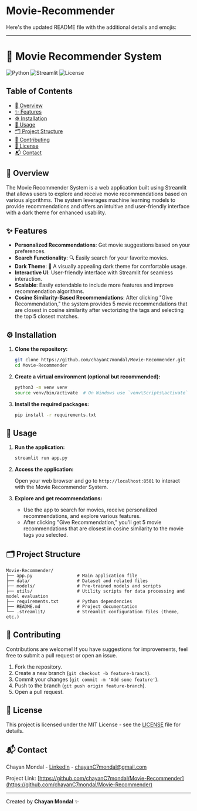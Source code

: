 # Movie-Recommender

Here's the updated README file with the additional details and emojis:

---

# 🎥 Movie Recommender System

![Python](https://img.shields.io/badge/Python-3.8%2B-blue.svg)
![Streamlit](https://img.shields.io/badge/Streamlit-1.0%2B-brightgreen.svg)
![License](https://img.shields.io/badge/License-MIT-green.svg)

## Table of Contents
- [📖 Overview](#overview)
- [✨ Features](#features)
- [⚙️ Installation](#installation)
- [🚀 Usage](#usage)
- [🗂️ Project Structure](#project-structure)
- [🤝 Contributing](#contributing)
- [📝 License](#license)
- [📬 Contact](#contact)

## 📖 Overview

The Movie Recommender System is a web application built using Streamlit that allows users to explore and receive movie recommendations based on various algorithms. The system leverages machine learning models to provide recommendations and offers an intuitive and user-friendly interface with a dark theme for enhanced usability.

## ✨ Features

- **Personalized Recommendations**: Get movie suggestions based on your preferences.
- **Search Functionality**: 🔍 Easily search for your favorite movies.
- **Dark Theme**: 🖤 A visually appealing dark theme for comfortable usage.
- **Interactive UI**: User-friendly interface with Streamlit for seamless interaction.
- **Scalable**: Easily extendable to include more features and improve recommendation algorithms.
- **Cosine Similarity-Based Recommendations**: After clicking "Give Recommendation," the system provides 5 movie recommendations that are closest in cosine similarity after vectorizing the tags and selecting the top 5 closest matches.

## ⚙️ Installation

1. **Clone the repository:**

   ```bash
   git clone https://github.com/chayanC7mondal/Movie-Recommender.git
   cd Movie-Recommender
   ```

2. **Create a virtual environment (optional but recommended):**

   ```bash
   python3 -m venv venv
   source venv/bin/activate  # On Windows use `venv\Scripts\activate`
   ```

3. **Install the required packages:**

   ```bash
   pip install -r requirements.txt
   ```

## 🚀 Usage

1. **Run the application:**

   ```bash
   streamlit run app.py
   ```

2. **Access the application:**

   Open your web browser and go to `http://localhost:8501` to interact with the Movie Recommender System.

3. **Explore and get recommendations:**

   - Use the app to search for movies, receive personalized recommendations, and explore various features.
   - After clicking "Give Recommendation," you'll get 5 movie recommendations that are closest in cosine similarity to the movie tags you selected.

## 🗂️ Project Structure

```
Movie-Recommender/
├── app.py                 # Main application file
├── data/                  # Dataset and related files
├── models/                # Pre-trained models and scripts
├── utils/                 # Utility scripts for data processing and model evaluation
├── requirements.txt       # Python dependencies
├── README.md              # Project documentation
└── .streamlit/            # Streamlit configuration files (theme, etc.)
```

## 🤝 Contributing

Contributions are welcome! If you have suggestions for improvements, feel free to submit a pull request or open an issue.

1. Fork the repository.
2. Create a new branch (`git checkout -b feature-branch`).
3. Commit your changes (`git commit -m 'Add some feature'`).
4. Push to the branch (`git push origin feature-branch`).
5. Open a pull request.

## 📝 License

This project is licensed under the MIT License - see the [LICENSE](LICENSE) file for details.

## 📬 Contact

Chayan Mondal - [LinkedIn](https://www.linkedin.com/in/chayanc7mondal/) - chayanC7mondal@gmail.com

Project Link: [https://github.com/chayanC7mondal/Movie-Recommender](https://github.com/chayanC7mondal/Movie-Recommender)

---

Created by **Chayan Mondal** ✨

